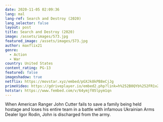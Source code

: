 ```yaml
---
date: 2020-11-05 02:09:36
lang: mal
lang-ref: Search and Destroy (2020)
lang_selector: false
layout: post
title: Search and Destroy (2020)
image: /assets/images/573.jpg
featured_image: /assets/images/573.jpg
author: maxflix21
genre:
  - Action
  - War
country: United States
content_rating: PG-13
featured: false
imageshadow: true
netflix: https://movstar.xyz/embed/pGXJk8kPB8eCjJg
primeVideo: https://gdriveplayer.io/embed2.php?link=h%252B0QYb%252FR1vZojdzbOjYImAwc6yEMu4dvvGgWzlU5QtdlmSYZFh1SPlSciqO3C4%252Bw7UfhuQtZVw0d5FxvJI611sBYRLKL9d7QDhewZHSJ6uXQdeRi9IBnSSn0jBPeDzS7RhNzX2iCwB3IcjH1aqLl2K5TqpSfC1447baZDkIMna3a1UrcOOHJO41%252F8wJYLYDTE%253D
hotstar: https://www.fembed.com/v/64ymjf05lpym1qn
---
```

When American Ranger John Cutter fails to save a family being held hostage and loses his entire team in a battle with infamous Ukrainian Arms Dealer Igor Rodin, John is discharged from the army.